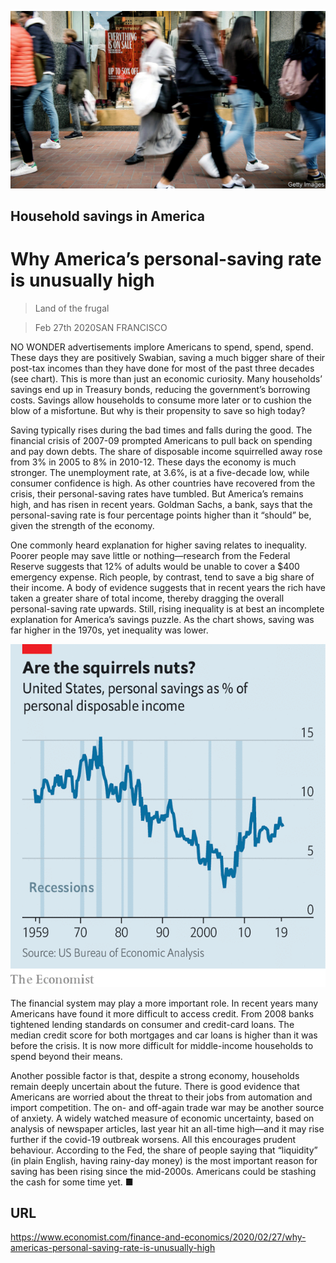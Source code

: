 ![](./images/20200229_FNP506.jpg)

## Household savings in America

# Why America’s personal-saving rate is unusually high

> Land of the frugal

> Feb 27th 2020SAN FRANCISCO

NO WONDER advertisements implore Americans to spend, spend, spend. These days they are positively Swabian, saving a much bigger share of their post-tax incomes than they have done for most of the past three decades (see chart). This is more than just an economic curiosity. Many households’ savings end up in Treasury bonds, reducing the government’s borrowing costs. Savings allow households to consume more later or to cushion the blow of a misfortune. But why is their propensity to save so high today?

Saving typically rises during the bad times and falls during the good. The financial crisis of 2007-09 prompted Americans to pull back on spending and pay down debts. The share of disposable income squirrelled away rose from 3% in 2005 to 8% in 2010-12. These days the economy is much stronger. The unemployment rate, at 3.6%, is at a five-decade low, while consumer confidence is high. As other countries have recovered from the crisis, their personal-saving rates have tumbled. But America’s remains high, and has risen in recent years. Goldman Sachs, a bank, says that the personal-saving rate is four percentage points higher than it “should” be, given the strength of the economy.

One commonly heard explanation for higher saving relates to inequality. Poorer people may save little or nothing—research from the Federal Reserve suggests that 12% of adults would be unable to cover a $400 emergency expense. Rich people, by contrast, tend to save a big share of their income. A body of evidence suggests that in recent years the rich have taken a greater share of total income, thereby dragging the overall personal-saving rate upwards. Still, rising inequality is at best an incomplete explanation for America’s savings puzzle. As the chart shows, saving was far higher in the 1970s, yet inequality was lower.

![](./images/20200229_FNC309.png)

The financial system may play a more important role. In recent years many Americans have found it more difficult to access credit. From 2008 banks tightened lending standards on consumer and credit-card loans. The median credit score for both mortgages and car loans is higher than it was before the crisis. It is now more difficult for middle-income households to spend beyond their means.

Another possible factor is that, despite a strong economy, households remain deeply uncertain about the future. There is good evidence that Americans are worried about the threat to their jobs from automation and import competition. The on- and off-again trade war may be another source of anxiety. A widely watched measure of economic uncertainty, based on analysis of newspaper articles, last year hit an all-time high—and it may rise further if the covid-19 outbreak worsens. All this encourages prudent behaviour. According to the Fed, the share of people saying that “liquidity” (in plain English, having rainy-day money) is the most important reason for saving has been rising since the mid-2000s. Americans could be stashing the cash for some time yet. ■

## URL

https://www.economist.com/finance-and-economics/2020/02/27/why-americas-personal-saving-rate-is-unusually-high
